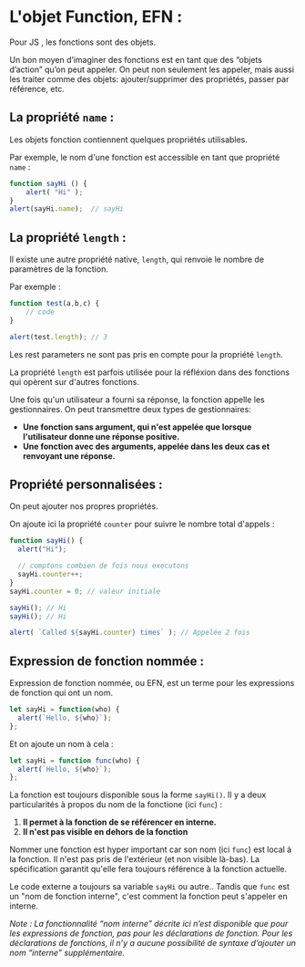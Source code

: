 # L'objet Function, EFN :

Pour JS , les fonctions sont des objets.

Un bon moyen d’imaginer des fonctions est en tant que des “objets d’action” qu’on peut appeler. On peut non seulement les appeler, mais aussi les traiter comme des objets: ajouter/supprimer des propriétés, passer par référence, etc.

## La propriété `name` :

Les objets fonction contiennent quelques propriétés utilisables.

Par exemple, le nom d'une fonction est accessible en tant que propriété `name` :

```javascript
function sayHi () {
    alert( "Hi" );
}
alert(sayHi.name);  // sayHi
```

## La propriété `length` :

Il existe une autre propriété native, `length`, qui renvoie le nombre de paramètres de la fonction.

Par exemple :

```javascript
function test(a,b,c) {
    // code
}

alert(test.length); // 3
```

Les rest parameters ne sont pas pris en compte pour la propriété `length`.

La propriété `length` est parfois utilisée pour la réfléxion dans des fonctions qui opèrent sur d'autres fonctions.

Une fois qu'un utilisateur a fourni sa réponse, la fonction appelle les gestionnaires. On peut transmettre deux types de gestionnaires:

- **Une fonction sans argument, qui n'est appelée que lorsque l'utilisateur donne une réponse positive.**
- **Une fonction avec des arguments, appelée dans les deux cas et renvoyant une réponse.**

## Propriété personnalisées :

On peut ajouter nos propres propriétés.

On ajoute ici la propriété `counter` pour suivre le nombre total d'appels :

```javascript
function sayHi() {
  alert("Hi");

  // comptons combien de fois nous executons
  sayHi.counter++;
}
sayHi.counter = 0; // valeur initiale

sayHi(); // Hi
sayHi(); // Hi

alert( `Called ${sayHi.counter} times` ); // Appelée 2 fois
```

## Expression de fonction nommée :

Expression de fonction nommée, ou EFN, est un terme pour les expressions de fonction qui ont un nom.

```javascript
let sayHi = function(who) {
  alert(`Hello, ${who}`);
};
```

Et on ajoute un nom à cela :

```javascript
let sayHi = function func(who) {
  alert(`Hello, ${who}`);
};
```

La fonction est toujours disponible sous la forme `sayHi()`. Il y a deux particularités à propos du nom de la fonctione (ici `func`) :

1. **Il permet à la fonction de se référencer en interne.**
2. **Il n'est pas visible en dehors de la fonction**

Nommer une fonction est hyper important car son nom (ici `func`) est local à la fonction. Il n'est pas pris de l'extérieur (et non visible là-bas). La spécification garantit qu'elle fera toujours référence à la fonction actuelle.

Le code externe a toujours sa variable `sayHi` ou autre.. Tandis que `func` est un "nom de fonction interne", c'est comment la fonction peut s'appeler en interne.

_Note : La fonctionnalité “nom interne” décrite ici n’est disponible que pour les expressions de fonction, pas pour les déclarations de fonction. Pour les déclarations de fonctions, il n’y a aucune possibilité de syntaxe d’ajouter un nom “interne” supplémentaire._
